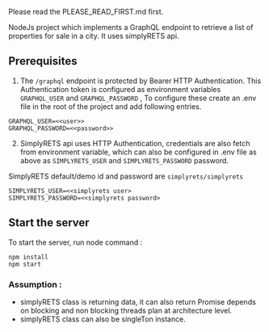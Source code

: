 Please read the PLEASE_READ_FIRST.md first.

NodeJs project which implements a GraphQL endpoint to retrieve a list of properties for sale in a city. It uses simplyRETS api. 

## Prerequisites

1. The `/graphql` endpoint is protected by Bearer HTTP Authentication. This Authentication token is configured as environment variables `GRAPHQL_USER` and  `GRAPHQL_PASSWORD` , To configure these create an .env file in the root of the project and add following entries.


```
GRAPHQL_USER=<<user>>
GRAPHQL_PASSWORD=<<password>>

```

2. SimplyRETS api uses HTTP Authentication, credentials are also fetch from environment variable, which can also be configured in .env file as above as `SIMPLYRETS_USER` and `SIMPLYRETS_PASSWORD` password. 

SimplyRETS default/demo id and password are `simplyrets/simplyrets`
```
SIMPLYRETS_USER=<<simplyrets user>
SIMPLYRETS_PASSWORD=<<simplyrets password>

```

## Start the server

To start the server,  run node command :
```
npm install 
npm start
```


### Assumption :
 - simplyRETS class is returning data, it can also return Promise depends on blocking and non blocking threads plan at architecture level.
 - simplyRETS class can also be singleTon instance.


 ##